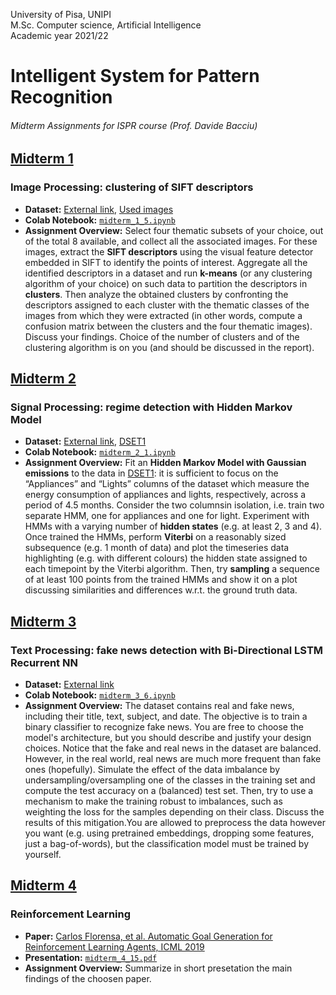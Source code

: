 University of Pisa, UNIPI \
M.Sc. Computer science, Artificial Intelligence \
Academic year 2021/22 



# Intelligent System for Pattern Recognition
###### Midterm Assignments for ISPR course (Prof. Davide Bacciu)

## [Midterm 1](Midterm_1) 
### Image Processing: clustering of SIFT descriptors

  * **Dataset:** [External link](http://download.microsoft.com/download/A/1/1/A116CD80-5B79-407E-B5CE-3D5C6ED8B0D5/msrc_objcategimagedatabase_v1.zip), [Used images](Midterm_1/images_)
  * **Colab Notebook:** [`midterm_1_5.ipynb`](Midterm_1/midterm_1_5.ipynb)
  * **Assignment Overview:** Select four thematic subsets of your choice, out of the total 8 available, and collect all the associated images. For these images, extract the **SIFT descriptors** using the visual feature detector embedded in SIFT to identify the points of interest. Aggregate all the identified descriptors in a dataset and run **k-means** (or any clustering algorithm of your choice) on such data to partition the descriptors in **clusters**. Then analyze the obtained clusters by confronting the descriptors assigned to each cluster with the thematic classes of the images from which they were extracted (in other words, compute a confusion matrix between the clusters and the four thematic images). Discuss your findings. Choice of the number of clusters and of the clustering algorithm is on you (and should be discussed in the report).

## [Midterm 2](Midterm_2)
### Signal Processing: regime detection with Hidden Markov Model

  * **Dataset:** [External link](https://archive.ics.uci.edu/ml/datasets/Appliances+energy+prediction#), [DSET1](Midterm_2/energy_datasetv1.csv)
  * **Colab Notebook:** [`midterm_2_1.ipynb`](Midterm_2/midterm_2_1.ipynb)
  * **Assignment Overview:** Fit an **Hidden Markov Model with Gaussian emissions** to the data in [DSET1](https://archive.ics.uci.edu/ml/datasets/Appliances+energy+prediction#): it is sufficient to focus on the “Appliances” and “Lights” columns of the dataset which measure the energy consumption of appliances and lights, respectively, across a period of 4.5 months. Consider the two columnsin isolation, i.e. train two separate HMM, one for appliances and one for light.  Experiment with HMMs with a varying number of **hidden states** (e.g. at least 2, 3 and 4). Once trained the HMMs, perform **Viterbi** on a reasonably sized subsequence (e.g. 1 month of data) and plot the timeseries data highlighting (e.g. with different colours) the hidden state assigned to each timepoint by the Viterbi algorithm.  Then, try **sampling** a sequence of at least 100 points from the trained HMMs and show it on a plot discussing similarities and differences w.r.t. the ground truth data.

## [Midterm 3](Midterm_3)
### Text Processing: fake news detection with Bi-Directional LSTM Recurrent NN

  * **Dataset:** [External link](https://www.kaggle.com/datasets/clmentbisaillon/fake-and-real-news-dataset)
  * **Colab Notebook:** [`midterm_3_6.ipynb`](Midterm_3/midterm_3_6.ipynb)
  * **Assignment Overview:** The dataset contains real and fake news, including their title, text, subject, and date. The objective is to train a binary classifier to recognize fake news. You are free to choose the model's architecture, but you should describe and justify your design choices.
Notice that the fake and real news in the dataset are balanced. However, in the real world, real news are much more frequent than fake ones (hopefully). Simulate the effect of the data imbalance by undersampling/oversampling one of the classes in the training set and compute the test accuracy on a (balanced) test set. Then, try to use a mechanism to make the training robust to imbalances, such as weighting the loss for the samples depending on their class. Discuss the results of this mitigation.You are allowed to preprocess the data however you want (e.g. using pretrained embeddings, dropping some features, just a bag-of-words), but the classification model must be trained by yourself.


## [Midterm 4](Midterm_4)
### Reinforcement Learning

  * **Paper:** [Carlos Florensa, et al. Automatic Goal Generation for Reinforcement Learning Agents, ICML 2019]([https://archive.ics.uci.edu/ml/datasets/Appliances+energy+prediction#](https://www.kaggle.com/datasets/clmentbisaillon/fake-and-real-news-dataset))
  * **Presentation:** [`midterm_4_15.pdf`](Midterm_4/midterm_4_15.pdf)
  * **Assignment Overview:** Summarize in short presetation the main findings of the choosen paper. 

